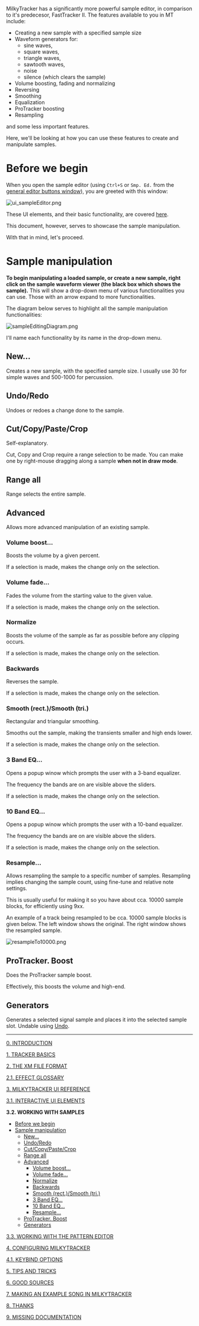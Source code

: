 MilkyTracker has a significantly more powerful sample editor, in comparison to it's predecesor,
FastTracker II. The features available to you in MT include:

- Creating a new sample with a specified sample size
- Waveform generators for:
	- sine waves,
	- square waves,
	- triangle waves,
	- sawtooth waves,
	- noise
	- silence (which clears the sample)
- Volume boosting, fading and normalizing
- Reversing
- Smoothing
- Equalization
- ProTracker boosting
- Resampling

and some less important features.

Here, we'll be looking at how you can use these features to create and manipulate samples.

# Before we begin

When you open the sample editor (using `Ctrl+S` or `Smp. Ed.` from the
[general editor buttons window](./ui.md#general-editor-buttons-window)),
you are greeted with this window:

![ui_sampleEditor.png](../img/ui_sampleEditor.png)

These UI elements, and their basic functionality, are covered [here](./ui.md#sample-editor).

This document, however, serves to showcase the sample manipulation.

With that in mind, let's proceed.

# Sample manipulation

**To begin manipulating a loaded sample, or create a new sample, right click on the sample waveform viewer (the black box which shows the sample).**
This will show a drop-down menu of various functionalities you can use.
Those with an arrow expand to more functionalities.

<!-- TODO: Drop down in elems.md -->

The diagram below serves to highlight all the sample manipulation functionalities:

![sampleEditingDiagram.png](../img/sampleEditingDiagram.png)

I'll name each functionality by its name in the drop-down menu.

## New...

Creates a new sample, with the specified sample size.
I usually use 30 for simple waves and 500-1000 for percussion.

## Undo/Redo

Undoes or redoes a change done to the sample.

<!-- TODO: "Undoable" is not specific enough in ui.md, then -->

## Cut/Copy/Paste/Crop

Self-explanatory.

Cut, Copy and Crop require a range selection to be made.
You can make one by right-mouse dragging along a sample **when not in draw mode**.

## Range all

Range selects the entire sample.

## Advanced

Allows more advanced manipulation of an existing sample.

### Volume boost...

Boosts the volume by a given percent.

If a selection is made, makes the change only on the selection.

### Volume fade...

Fades the volume from the starting value to the given value.

If a selection is made, makes the change only on the selection.

### Normalize

Boosts the volume of the sample as far as possible before any clipping occurs.

If a selection is made, makes the change only on the selection.

### Backwards

Reverses the sample.

If a selection is made, makes the change only on the selection.

### Smooth (rect.)/Smooth (tri.)

Rectangular and triangular smoothing.

Smooths out the sample, making the transients smaller and high ends lower.

If a selection is made, makes the change only on the selection.

<!-- TODO: More info -->

### 3 Band EQ...

Opens a popup winow which prompts the user with a 3-band equalizer.

The frequency the bands are on are visible above the sliders.

If a selection is made, makes the change only on the selection.

### 10 Band EQ...

Opens a popup winow which prompts the user with a 10-band equalizer.

The frequency the bands are on are visible above the sliders.

If a selection is made, makes the change only on the selection.

### Resample...

Allows resampling the sample to a specific number of samples.
Resampling implies changing the sample count, using fine-tune and relative note settings.

This is usually useful for making it so you have about cca. 10000 sample blocks, for efficiently using 9xx.

An example of a track being resampled to be cca. 10000 sample blocks is given below.
The left window shows the original. The right window shows the resampled sample.

<!-- TODO: Move this to tips and tricks -->

![resampleTo10000.png](../img/resampleTo10000.png)

## ProTracker. Boost

Does the ProTracker sample boost.

Effectively, this boosts the volume and high-end.

## Generators

Generates a selected signal sample and places it into the selected sample slot.
Undable using [Undo](#undoredo).

---

[0. INTRODUCTION](./intro.md)

[1. TRACKER BASICS](./basics.md)

[2. THE XM FILE FORMAT](./xm.md)

[2.1. EFFECT GLOSSARY](./fx.md)

[3. MILKYTRACKER UI REFERENCE](./ui.md)

[3.1. INTERACTIVE UI ELEMENTS](./elems.md)

**3.2. WORKING WITH SAMPLES**
- [Before we begin](#before-we-begin)
- [Sample manipulation](#sample-manipulation)
	- [New...](#new)
	- [Undo/Redo](#undoredo)
	- [Cut/Copy/Paste/Crop](#cutcopypastecrop)
	- [Range all](#range-all)
	- [Advanced](#advanced)
		- [Volume boost...](#volume-boost)
		- [Volume fade...](#volume-fade)
		- [Normalize](#normalize)
		- [Backwards](#backwards)
		- [Smooth (rect.)/Smooth (tri.)](#smooth-rectsmooth-tri)
		- [3 Band EQ...](#3-band-eq)
		- [10 Band EQ...](#10-band-eq)
		- [Resample...](#resample)
	- [ProTracker. Boost](#protracker-boost)
	- [Generators](#generators)

[3.3. WORKING WITH THE PATTERN EDITOR](./playlist.md)

[4. CONFIGURING MILKYTRACKER](./config.md)

[4.1. KEYBIND OPTIONS](./keybind.md)

[5. TIPS AND TRICKS](./tips.md)

[6. GOOD SOURCES](./sources.md)

[7. MAKING AN EXAMPLE SONG IN MILKYTRACKER](./song.md)

[8. THANKS](./thanks.md)

[9. MISSING DOCUMENTATION](./missing.md)
